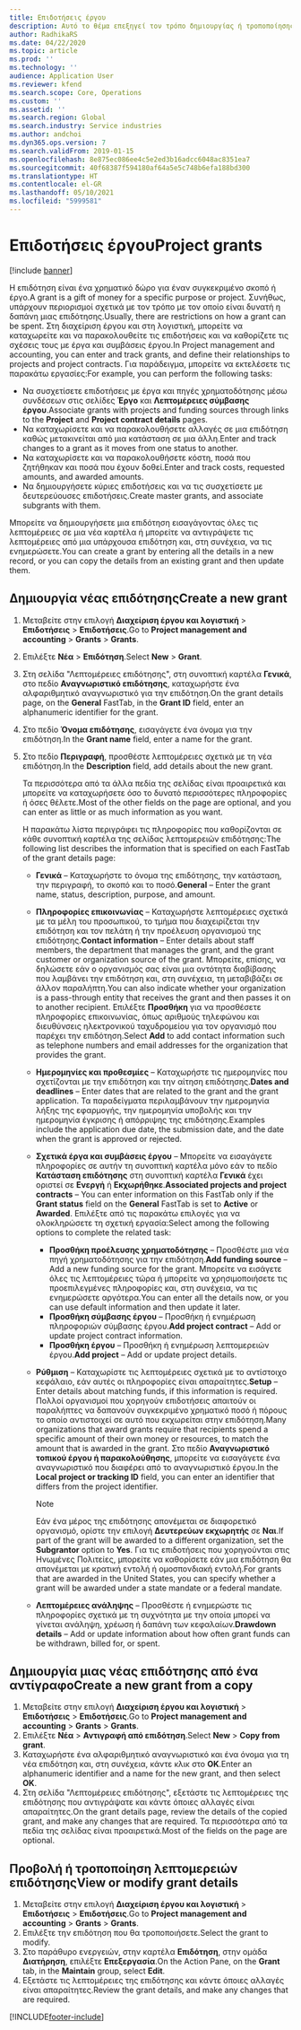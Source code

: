 ```yaml
---
title: Επιδοτήσεις έργου
description: Αυτό το θέμα επεξηγεί τον τρόπο δημιουργίας ή τροποποίησης μιας επιδότησης.
author: RadhikaRS
ms.date: 04/22/2020
ms.topic: article
ms.prod: ''
ms.technology: ''
audience: Application User
ms.reviewer: kfend
ms.search.scope: Core, Operations
ms.custom: ''
ms.assetid: ''
ms.search.region: Global
ms.search.industry: Service industries
ms.author: andchoi
ms.dyn365.ops.version: 7
ms.search.validFrom: 2019-01-15
ms.openlocfilehash: 8e875ec086ee4c5e2ed3b16adcc6048ac8351ea7
ms.sourcegitcommit: 40f68387f594180af64a5e5c748b6efa188bd300
ms.translationtype: HT
ms.contentlocale: el-GR
ms.lasthandoff: 05/10/2021
ms.locfileid: "5999581"
---
```

# <a name="project-grants"></a><span data-ttu-id="c6633-103">Επιδοτήσεις έργου</span><span class="sxs-lookup"><span data-stu-id="c6633-103">Project grants</span></span>

[!include [banner](../includes/banner.md)]

<span data-ttu-id="c6633-104">Η επιδότηση είναι ένα χρηματικό δώρο για έναν συγκεκριμένο σκοπό ή έργο.</span><span class="sxs-lookup"><span data-stu-id="c6633-104">A grant is a gift of money for a specific purpose or project.</span></span> <span data-ttu-id="c6633-105">Συνήθως, υπάρχουν περιορισμοί σχετικά με τον τρόπο με τον οποίο είναι δυνατή η δαπάνη μιας επιδότησης.</span><span class="sxs-lookup"><span data-stu-id="c6633-105">Usually, there are restrictions on how a grant can be spent.</span></span> <span data-ttu-id="c6633-106">Στη διαχείριση έργου και στη λογιστική, μπορείτε να καταχωρείτε και να παρακολουθείτε τις επιδοτήσεις και να καθορίζετε τις σχέσεις τους με έργα και συμβάσεις έργου.</span><span class="sxs-lookup"><span data-stu-id="c6633-106">In Project management and accounting, you can enter and track grants, and define their relationships to projects and project contracts.</span></span> <span data-ttu-id="c6633-107">Για παράδειγμα, μπορείτε να εκτελέσετε τις παρακάτω εργασίες:</span><span class="sxs-lookup"><span data-stu-id="c6633-107">For example, you can perform the following tasks:</span></span>

- <span data-ttu-id="c6633-108">Να συσχετίσετε επιδοτήσεις με έργα και πηγές χρηματοδότησης μέσω συνδέσεων στις σελίδες **Έργο** και **Λεπτομέρειες σύμβασης έργου**.</span><span class="sxs-lookup"><span data-stu-id="c6633-108">Associate grants with projects and funding sources through links to the **Project** and **Project contract details** pages.</span></span>
- <span data-ttu-id="c6633-109">Να καταχωρίσετε και να παρακολουθήσετε αλλαγές σε μια επιδότηση καθώς μετακινείται από μια κατάσταση σε μια άλλη.</span><span class="sxs-lookup"><span data-stu-id="c6633-109">Enter and track changes to a grant as it moves from one status to another.</span></span>
- <span data-ttu-id="c6633-110">Να καταχωρίσετε και να παρακολουθήσετε κόστη, ποσά που ζητήθηκαν και ποσά που έχουν δοθεί.</span><span class="sxs-lookup"><span data-stu-id="c6633-110">Enter and track costs, requested amounts, and awarded amounts.</span></span>
- <span data-ttu-id="c6633-111">Να δημιουργήσετε κύριες επιδοτήσεις και να τις συσχετίσετε με δευτερεύουσες επιδοτήσεις.</span><span class="sxs-lookup"><span data-stu-id="c6633-111">Create master grants, and associate subgrants with them.</span></span>

<span data-ttu-id="c6633-112">Μπορείτε να δημιουργήσετε μια επιδότηση εισαγάγοντας όλες τις λεπτομέρειες σε μια νέα καρτέλα ή μπορείτε να αντιγράψετε τις λεπτομέρειες από μια υπάρχουσα επιδότηση και, στη συνέχεια, να τις ενημερώσετε.</span><span class="sxs-lookup"><span data-stu-id="c6633-112">You can create a grant by entering all the details in a new record, or you can copy the details from an existing grant and then update them.</span></span>

## <a name="create-a-new-grant"></a><span data-ttu-id="c6633-113">Δημιουργία νέας επιδότησης</span><span class="sxs-lookup"><span data-stu-id="c6633-113">Create a new grant</span></span>

1. <span data-ttu-id="c6633-114">Μεταβείτε στην επιλογή **Διαχείριση έργου και λογιστική** \> **Επιδοτήσεις** \> **Επιδοτήσεις**.</span><span class="sxs-lookup"><span data-stu-id="c6633-114">Go to **Project management and accounting** \> **Grants** \> **Grants**.</span></span>
2. <span data-ttu-id="c6633-115">Επιλέξτε **Νέα** \> **Επιδότηση**.</span><span class="sxs-lookup"><span data-stu-id="c6633-115">Select **New** \> **Grant**.</span></span>
3. <span data-ttu-id="c6633-116">Στη σελίδα "Λεπτομέρειες επιδότησης", στη συνοπτική καρτέλα **Γενικά**, στο πεδίο **Αναγνωριστικό επιδότησης**, καταχωρήστε ένα αλφαριθμητικό αναγνωριστικό για την επιδότηση.</span><span class="sxs-lookup"><span data-stu-id="c6633-116">On the grant details page, on the **General** FastTab, in the **Grant ID** field, enter an alphanumeric identifier for the grant.</span></span>
4. <span data-ttu-id="c6633-117">Στο πεδίο **Όνομα επιδότησης**, εισαγάγετε ένα όνομα για την επιδότηση.</span><span class="sxs-lookup"><span data-stu-id="c6633-117">In the **Grant name** field, enter a name for the grant.</span></span>
5. <span data-ttu-id="c6633-118">Στο πεδίο **Περιγραφή**, προσθέστε λεπτομέρειες σχετικά με τη νέα επιδότηση.</span><span class="sxs-lookup"><span data-stu-id="c6633-118">In the **Description** field, add details about the new grant.</span></span>

    <span data-ttu-id="c6633-119">Τα περισσότερα από τα άλλα πεδία της σελίδας είναι προαιρετικά και μπορείτε να καταχωρήσετε όσο το δυνατό περισσότερες πληροφορίες ή όσες θέλετε.</span><span class="sxs-lookup"><span data-stu-id="c6633-119">Most of the other fields on the page are optional, and you can enter as little or as much information as you want.</span></span>

    <span data-ttu-id="c6633-120">Η παρακάτω λίστα περιγράφει τις πληροφορίες που καθορίζονται σε κάθε συνοπτική καρτέλα της σελίδας λεπτομερειών επιδότησης:</span><span class="sxs-lookup"><span data-stu-id="c6633-120">The following list describes the information that is specified on each FastTab of the grant details page:</span></span>

    - <span data-ttu-id="c6633-121">**Γενικά** – Καταχωρήστε το όνομα της επιδότησης, την κατάσταση, την περιγραφή, το σκοπό και το ποσό.</span><span class="sxs-lookup"><span data-stu-id="c6633-121">**General** – Enter the grant name, status, description, purpose, and amount.</span></span>
    - <span data-ttu-id="c6633-122">**Πληροφορίες επικοινωνίας** – Καταχωρήστε λεπτομέρειες σχετικά με τα μέλη του προσωπικού, το τμήμα που διαχειρίζεται την επιδότηση και τον πελάτη ή την προέλευση οργανισμού της επιδότησης.</span><span class="sxs-lookup"><span data-stu-id="c6633-122">**Contact information** – Enter details about staff members, the department that manages the grant, and the grant customer or organization source of the grant.</span></span> <span data-ttu-id="c6633-123">Μπορείτε, επίσης, να δηλώσετε εάν ο οργανισμός σας είναι μια οντότητα διαβίβασης που λαμβάνει την επιδότηση και, στη συνέχεια, τη μεταβιβάζει σε άλλον παραλήπτη.</span><span class="sxs-lookup"><span data-stu-id="c6633-123">You can also indicate whether your organization is a pass-through entity that receives the grant and then passes it on to another recipient.</span></span> <span data-ttu-id="c6633-124">Επιλέξτε **Προσθήκη** για να προσθέσετε πληροφορίες επικοινωνίας, όπως αριθμούς τηλεφώνου και διευθύνσεις ηλεκτρονικού ταχυδρομείου για τον οργανισμό που παρέχει την επιδότηση.</span><span class="sxs-lookup"><span data-stu-id="c6633-124">Select **Add** to add contact information such as telephone numbers and email addresses for the organization that provides the grant.</span></span>
    - <span data-ttu-id="c6633-125">**Ημερομηνίες και προθεσμίες** – Καταχωρήστε τις ημερομηνίες που σχετίζονται με την επιδότηση και την αίτηση επιδότησης.</span><span class="sxs-lookup"><span data-stu-id="c6633-125">**Dates and deadlines** – Enter dates that are related to the grant and the grant application.</span></span> <span data-ttu-id="c6633-126">Τα παραδείγματα περιλαμβάνουν την ημερομηνία λήξης της εφαρμογής, την ημερομηνία υποβολής και την ημερομηνία έγκρισης ή απόρριψης της επιδότησης.</span><span class="sxs-lookup"><span data-stu-id="c6633-126">Examples include the application due date, the submission date, and the date when the grant is approved or rejected.</span></span>
    - <span data-ttu-id="c6633-127">**Σχετικά έργα και συμβάσεις έργου** – Μπορείτε να εισαγάγετε πληροφορίες σε αυτήν τη συνοπτική καρτέλα μόνο εάν το πεδίο **Κατάσταση επιδότησης** στη συνοπτική καρτέλα **Γενικά** έχει οριστεί σε **Ενεργή** ή **Εκχωρήθηκε**.</span><span class="sxs-lookup"><span data-stu-id="c6633-127">**Associated projects and project contracts** – You can enter information on this FastTab only if the **Grant status** field on the **General** FastTab is set to **Active** or **Awarded**.</span></span> <span data-ttu-id="c6633-128">Επιλέξτε από τις παρακάτω επιλογές για να ολοκληρώσετε τη σχετική εργασία:</span><span class="sxs-lookup"><span data-stu-id="c6633-128">Select among the following options to complete the related task:</span></span>

        - <span data-ttu-id="c6633-129">**Προσθήκη προέλευσης χρηματοδότησης** – Προσθέστε μια νέα πηγή χρηματοδότησης για την επιδότηση.</span><span class="sxs-lookup"><span data-stu-id="c6633-129">**Add funding source** – Add a new funding source for the grant.</span></span> <span data-ttu-id="c6633-130">Μπορείτε να εισάγετε όλες τις λεπτομέρειες τώρα ή μπορείτε να χρησιμοποιήσετε τις προεπιλεγμένες πληροφορίες και, στη συνέχεια, να τις ενημερώσετε αργότερα.</span><span class="sxs-lookup"><span data-stu-id="c6633-130">You can enter all the details now, or you can use default information and then update it later.</span></span>
        - <span data-ttu-id="c6633-131">**Προσθήκη σύμβασης έργου** – Προσθήκη ή ενημέρωση πληροφοριών σύμβασης έργου.</span><span class="sxs-lookup"><span data-stu-id="c6633-131">**Add project contract** – Add or update project contract information.</span></span>
        - <span data-ttu-id="c6633-132">**Προσθήκη έργου** – Προσθήκη ή ενημέρωση λεπτομερειών έργου.</span><span class="sxs-lookup"><span data-stu-id="c6633-132">**Add project** – Add or update project details.</span></span>

    - <span data-ttu-id="c6633-133">**Ρύθμιση** – Καταχωρίστε τις λεπτομέρειες σχετικά με το αντίστοιχο κεφάλαιο, εάν αυτές οι πληροφορίες είναι απαραίτητες.</span><span class="sxs-lookup"><span data-stu-id="c6633-133">**Setup** – Enter details about matching funds, if this information is required.</span></span> <span data-ttu-id="c6633-134">Πολλοί οργανισμοί που χορηγούν επιδοτήσεις απαιτούν οι παραλήπτες να δαπανούν συγκεκριμένο χρηματικό ποσό ή πόρους το οποίο αντιστοιχεί σε αυτό που εκχωρείται στην επιδότηση.</span><span class="sxs-lookup"><span data-stu-id="c6633-134">Many organizations that award grants require that recipients spend a specific amount of their own money or resources, to match the amount that is awarded in the grant.</span></span> <span data-ttu-id="c6633-135">Στο πεδίο **Αναγνωριστικό τοπικού έργου ή παρακολούθησης**, μπορείτε να εισαγάγετε ένα αναγνωριστικό που διαφέρει από το αναγνωριστικό έργου.</span><span class="sxs-lookup"><span data-stu-id="c6633-135">In the **Local project or tracking ID** field, you can enter an identifier that differs from the project identifier.</span></span>

        > [!NOTE]
        > <span data-ttu-id="c6633-136">Εάν ένα μέρος της επιδότησης απονέμεται σε διαφορετικό οργανισμό, ορίστε την επιλογή **Δευτερεύων εκχωρητής** σε **Ναι**.</span><span class="sxs-lookup"><span data-stu-id="c6633-136">If part of the grant will be awarded to a different organization, set the **Subgrantor** option to **Yes**.</span></span> <span data-ttu-id="c6633-137">Για τις επιδοτήσεις που χορηγούνται στις Ηνωμένες Πολιτείες, μπορείτε να καθορίσετε εάν μια επιδότηση θα απονέμεται με κρατική εντολή ή ομοσπονδιακή εντολή.</span><span class="sxs-lookup"><span data-stu-id="c6633-137">For grants that are awarded in the United States, you can specify whether a grant will be awarded under a state mandate or a federal mandate.</span></span>

    - <span data-ttu-id="c6633-138">**Λεπτομέρειες ανάληψης** – Προσθέστε ή ενημερώστε τις πληροφορίες σχετικά με τη συχνότητα με την οποία μπορεί να γίνεται ανάληψη, χρέωση ή δαπάνη των κεφαλαίων.</span><span class="sxs-lookup"><span data-stu-id="c6633-138">**Drawdown details** – Add or update information about how often grant funds can be withdrawn, billed for, or spent.</span></span>

## <a name="create-a-new-grant-from-a-copy"></a><span data-ttu-id="c6633-139">Δημιουργία μιας νέας επιδότησης από ένα αντίγραφο</span><span class="sxs-lookup"><span data-stu-id="c6633-139">Create a new grant from a copy</span></span>

1. <span data-ttu-id="c6633-140">Μεταβείτε στην επιλογή **Διαχείριση έργου και λογιστική** \> **Επιδοτήσεις** \> **Επιδοτήσεις**.</span><span class="sxs-lookup"><span data-stu-id="c6633-140">Go to **Project management and accounting** \> **Grants** \> **Grants**.</span></span>
2. <span data-ttu-id="c6633-141">Επιλέξτε **Νέα** \> **Αντιγραφή από επιδότηση**.</span><span class="sxs-lookup"><span data-stu-id="c6633-141">Select **New** \> **Copy from grant**.</span></span>
3. <span data-ttu-id="c6633-142">Καταχωρήστε ένα αλφαριθμητικό αναγνωριστικό και ένα όνομα για τη νέα επιδότηση και, στη συνέχεια, κάντε κλικ στο **OK**.</span><span class="sxs-lookup"><span data-stu-id="c6633-142">Enter an alphanumeric identifier and a name for the new grant, and then select **OK**.</span></span>
4. <span data-ttu-id="c6633-143">Στη σελίδα "Λεπτομέρειες επιδότησης", εξετάστε τις λεπτομέρειες της επιδότησης που αντιγράψατε και κάντε όποιες αλλαγές είναι απαραίτητες.</span><span class="sxs-lookup"><span data-stu-id="c6633-143">On the grant details page, review the details of the copied grant, and make any changes that are required.</span></span> <span data-ttu-id="c6633-144">Τα περισσότερα από τα πεδία της σελίδας είναι προαιρετικά.</span><span class="sxs-lookup"><span data-stu-id="c6633-144">Most of the fields on the page are optional.</span></span>

## <a name="view-or-modify-grant-details"></a><span data-ttu-id="c6633-145">Προβολή ή τροποποίηση λεπτομερειών επιδότησης</span><span class="sxs-lookup"><span data-stu-id="c6633-145">View or modify grant details</span></span>

1. <span data-ttu-id="c6633-146">Μεταβείτε στην επιλογή **Διαχείριση έργου και λογιστική** \> **Επιδοτήσεις** \> **Επιδοτήσεις**.</span><span class="sxs-lookup"><span data-stu-id="c6633-146">Go to **Project management and accounting** \> **Grants** \> **Grants**.</span></span>
2. <span data-ttu-id="c6633-147">Επιλέξτε την επιδότηση που θα τροποποιήσετε.</span><span class="sxs-lookup"><span data-stu-id="c6633-147">Select the grant to modify.</span></span>
3. <span data-ttu-id="c6633-148">Στο παράθυρο ενεργειών, στην καρτέλα **Επιδότηση**, στην ομάδα **Διατήρηση**, επιλέξτε **Επεξεργασία**.</span><span class="sxs-lookup"><span data-stu-id="c6633-148">On the Action Pane, on the **Grant** tab, in the **Maintain** group, select **Edit**.</span></span>
4. <span data-ttu-id="c6633-149">Εξετάστε τις λεπτομέρειες της επιδότησης και κάντε όποιες αλλαγές είναι απαραίτητες.</span><span class="sxs-lookup"><span data-stu-id="c6633-149">Review the grant details, and make any changes that are required.</span></span>


[!INCLUDE[footer-include](../includes/footer-banner.md)]